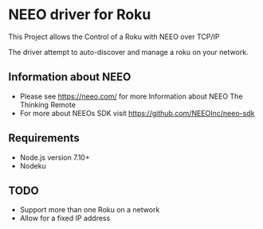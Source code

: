 # NEEO driver for Roku
This Project allows the Control of a Roku with NEEO over TCP/IP

The driver attempt to auto-discover and manage a roku on your network.  

## Information about NEEO
- Please see https://neeo.com/ for more Information about NEEO The Thinking Remote
- For more about NEEOs SDK visit https://github.com/NEEOInc/neeo-sdk

## Requirements
- Node.js version 7.10+
- Nodeku 

## TODO 
- Support more than one Roku on a network
- Allow for a fixed IP address